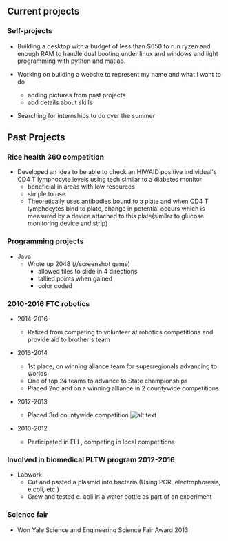 ## Current projects

<!---### Joined quality of life to work on:- sensors required by a place (need to find out where/who). They need to include less sensors when they measure people's/objects movement as currently the use too many for the data actually needed. The project will focus mainly on programming. - stroller needed by a mother with 2 children with cerebral paralysis ages 5 and 7. She is requesting a lightweight stroller allowing here to take the children out on her own and allow them to sit side by side. The project will rely on mainly the mechanical aspects of a stroller ### Joined engineers without borders to work on: - project that is trying to build an aeroponics system. This project is nearly complete, just require fixes in software and bugs--->

### Self-projects
- Building a desktop with a budget of less than $650 to run ryzen and enough RAM to handle dual booting under linux and windows and light programming with python and matlab. 

- Working on building a website to represent my name and what I want to do
  - adding pictures from past projects
  - add details about skills

- Searching for internships to do over the summer

## Past Projects

### Rice health 360 competition

- Developed an idea to be able to check an HIV/AID positive individual's CD4 T lymphocyte levels using tech similar to a diabetes monitor
  - beneficial in areas with low resources
  - simple to use
  - Theoretically uses antibodies bound to a plate and when CD4 T lymphocytes bind to plate, change in potential occurs which is measured by a device attached to this plate(similar to glucose monitoring device and strip)


### Programming projects
* Java
  * Wrote up 2048 (//screenshot game)
    * allowed tiles to slide in 4 directions
    * tallied points when gained
    * color coded
   
### 2010-2016 FTC robotics
* 2014-2016
  * Retired from competing to volunteer at robotics competitions and provide aid to brother's team

* 2013-2014 
  * 1st place, on winning aliance team for superregionals advancing to worlds
  * One of top 24 teams to advance to State championships
  * Placed 2nd and on a winning alliance in 2 countywide competitions  

* 2012-2013 
  * Placed 3rd countywide competition
   ![alt text](http://sashibat.github.io/christ.jpg)
   
* 2010-2012
  * Participated in FLL, competing in local competitions

### Involved in biomedical PLTW program 2012-2016
* Labwork
  * Cut and pasted a plasmid into bacteria (Using PCR, electrophoresis, e.coli, etc.)
  * Grew and tested e. coli in a water bottle as part of an experiment
  
### Science fair

* Won Yale Science and Engineering Science Fair Award 2013
